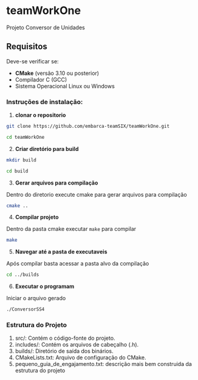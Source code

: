 # teamWorkOne
Projeto Conversor de Unidades

## Requisitos

Deve-se verificar se:
- **CMake** (versão 3.10 ou posterior)
- Compilador C (GCC)
- Sistema Operacional Linux ou Windows

### Instruções de instalação:

1. **clonar o repositorio**
```bash 
git clone https://github.com/embarca-teamSIX/teamWorkOne.git
```
```bash
cd teamWorkOne
```
2. **Criar diretório para build**
```bash
mkdir build
```
```bash
cd build
```
3. **Gerar arquivos para compilação**

Dentro do diretorio execute cmake para gerar arquivos para compilação
```bash
cmake ..
```
4. **Compilar projeto**

Dentro da pasta cmake executar `make` para compilar
```bash
make
```
5. **Navegar até a pasta de executaveis**

Após compilar basta acessar a pasta alvo da compilação
```bash
cd ../builds
``` 

6. **Executar o programam**

Iniciar o arquivo gerado
```bash
./ConversorSS4
``` 


### Estrutura do Projeto
1. src/: Contém o código-fonte do projeto.
2. includes/: Contém os arquivos de cabeçalho (.h).
3. builds/: Diretório de saída dos binários.
4. CMakeLists.txt: Arquivo de configuração do CMake.
5. pequeno_guia_de_engajamento.txt: descrição mais bem construida da estrutura do projeto
